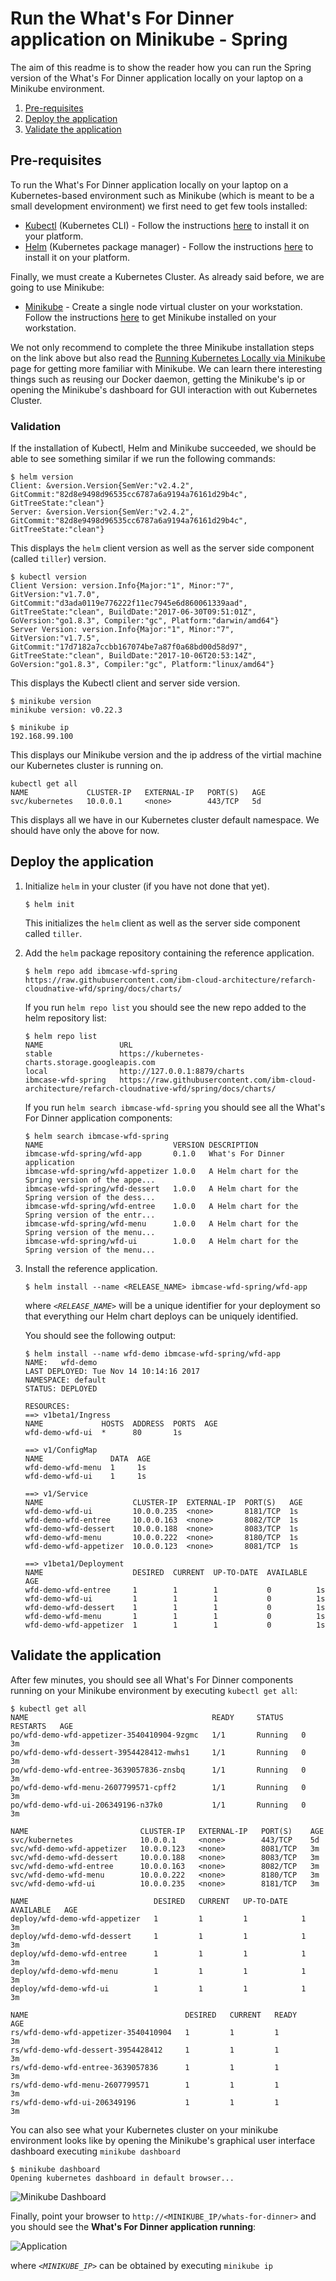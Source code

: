 # Run the What's For Dinner application on Minikube - Spring

The aim of this readme is to show the reader how you can run the Spring version of the What's For Dinner application locally on your laptop on a Minikube environment.

1. [Pre-requisites](#pre-requisites)
2. [Deploy the application](#deploy-the-application)
3. [Validate the application](#validate-the-application)

## Pre-requisites

To run the What's For Dinner application locally on your laptop on a Kubernetes-based environment such as Minikube (which is meant to be a small development environment) we first need to get few tools installed:

- [Kubectl](https://kubernetes.io/docs/user-guide/kubectl-overview/) (Kubernetes CLI) - Follow the instructions [here](https://kubernetes.io/docs/tasks/tools/install-kubectl/) to install it on your platform.
- [Helm](https://github.com/kubernetes/helm) (Kubernetes package manager) - Follow the instructions [here](https://github.com/kubernetes/helm/blob/master/docs/install.md) to install it on your platform.

Finally, we must create a Kubernetes Cluster. As already said before, we are going to use Minikube:

- [Minikube](https://kubernetes.io/docs/getting-started-guides/minikube/) - Create a single node virtual cluster on your workstation. Follow the instructions [here](https://kubernetes.io/docs/tasks/tools/install-minikube/) to get Minikube installed on your workstation.

We not only recommend to complete the three Minikube installation steps on the link above but also read the [Running Kubernetes Locally via Minikube](https://kubernetes.io/docs/getting-started-guides/minikube/) page for getting more familiar with Minikube. We can learn there interesting things such as reusing our Docker daemon, getting the Minikube's ip or opening the Minikube's dashboard for GUI interaction with out Kubernetes Cluster.


### Validation

If the installation of Kubectl, Helm and Minikube succeeded, we should be able to see something similar if we run the following commands:

```
$ helm version
Client: &version.Version{SemVer:"v2.4.2", GitCommit:"82d8e9498d96535cc6787a6a9194a76161d29b4c", GitTreeState:"clean"}
Server: &version.Version{SemVer:"v2.4.2", GitCommit:"82d8e9498d96535cc6787a6a9194a76161d29b4c", GitTreeState:"clean"}
```
This displays the `helm` client version as well as the server side component (called `tiller`) version.

```
$ kubectl version
Client Version: version.Info{Major:"1", Minor:"7", GitVersion:"v1.7.0", GitCommit:"d3ada0119e776222f11ec7945e6d860061339aad", GitTreeState:"clean", BuildDate:"2017-06-30T09:51:01Z", GoVersion:"go1.8.3", Compiler:"gc", Platform:"darwin/amd64"}
Server Version: version.Info{Major:"1", Minor:"7", GitVersion:"v1.7.5", GitCommit:"17d7182a7ccbb167074be7a87f0a68bd00d58d97", GitTreeState:"clean", BuildDate:"2017-10-06T20:53:14Z", GoVersion:"go1.8.3", Compiler:"gc", Platform:"linux/amd64"}
```

This displays the Kubectl client and server side version.

```
$ minikube version
minikube version: v0.22.3

$ minikube ip
192.168.99.100
```
This displays our Minikube version and the ip address of the virtial machine our Kubernetes cluster is running on.

```
kubectl get all
NAME             CLUSTER-IP   EXTERNAL-IP   PORT(S)   AGE
svc/kubernetes   10.0.0.1     <none>        443/TCP   5d
```
This displays all we have in our Kubernetes cluster default namespace. We should have only the above for now.

## Deploy the application

1. Initialize `helm` in your cluster (if you have not done that yet).

   ```
   $ helm init
   ```

   This initializes the `helm` client as well as the server side component called `tiller`.

2. Add the `helm` package repository containing the reference application.

   ```
   $ helm repo add ibmcase-wfd-spring https://raw.githubusercontent.com/ibm-cloud-architecture/refarch-cloudnative-wfd/spring/docs/charts/
   ```

   If you run `helm repo list` you should see the new repo added to the helm repository list:

   ```
   $ helm repo list                 
   NAME              	URL                                                                                                 
   stable            	https://kubernetes-charts.storage.googleapis.com                                                    
   local             	http://127.0.0.1:8879/charts                                                                        
   ibmcase-wfd-spring	https://raw.githubusercontent.com/ibm-cloud-architecture/refarch-cloudnative-wfd/spring/docs/charts/
   ```

   If you run `helm search ibmcase-wfd-spring` you should see all the What's For Dinner application components:

   ```
   $ helm search ibmcase-wfd-spring
   NAME                            	VERSION	DESCRIPTION                                       
   ibmcase-wfd-spring/wfd-app      	0.1.0  	What's For Dinner application                     
   ibmcase-wfd-spring/wfd-appetizer	1.0.0  	A Helm chart for the Spring version of the appe...
   ibmcase-wfd-spring/wfd-dessert  	1.0.0  	A Helm chart for the Spring version of the dess...
   ibmcase-wfd-spring/wfd-entree   	1.0.0  	A Helm chart for the Spring version of the entr...
   ibmcase-wfd-spring/wfd-menu     	1.0.0  	A Helm chart for the Spring version of the menu...
   ibmcase-wfd-spring/wfd-ui       	1.0.0  	A Helm chart for the Spring version of the menu...
   ```
3. Install the reference application.

   ```
   $ helm install --name <RELEASE_NAME> ibmcase-wfd-spring/wfd-app
   ```
   where _`<RELEASE_NAME>`_ will be a unique identifier for your deployment so that everything our Helm chart deploys can be uniquely identified.

   You should see the following output:

   ```
   $ helm install --name wfd-demo ibmcase-wfd-spring/wfd-app
   NAME:   wfd-demo
   LAST DEPLOYED: Tue Nov 14 10:14:16 2017
   NAMESPACE: default
   STATUS: DEPLOYED

   RESOURCES:
   ==> v1beta1/Ingress
   NAME             HOSTS  ADDRESS  PORTS  AGE
   wfd-demo-wfd-ui  *      80       1s

   ==> v1/ConfigMap
   NAME               DATA  AGE
   wfd-demo-wfd-menu  1     1s
   wfd-demo-wfd-ui    1     1s

   ==> v1/Service
   NAME                    CLUSTER-IP  EXTERNAL-IP  PORT(S)   AGE
   wfd-demo-wfd-ui         10.0.0.235  <none>       8181/TCP  1s
   wfd-demo-wfd-entree     10.0.0.163  <none>       8082/TCP  1s
   wfd-demo-wfd-dessert    10.0.0.188  <none>       8083/TCP  1s
   wfd-demo-wfd-menu       10.0.0.222  <none>       8180/TCP  1s
   wfd-demo-wfd-appetizer  10.0.0.123  <none>       8081/TCP  1s

   ==> v1beta1/Deployment
   NAME                    DESIRED  CURRENT  UP-TO-DATE  AVAILABLE  AGE
   wfd-demo-wfd-entree     1        1        1           0          1s
   wfd-demo-wfd-ui         1        1        1           0          1s
   wfd-demo-wfd-dessert    1        1        1           0          1s
   wfd-demo-wfd-menu       1        1        1           0          1s
   wfd-demo-wfd-appetizer  1        1        1           0          1s
   ```

## Validate the application

After few minutes, you should see all What's For Dinner components running on your Minikube environment by executing `kubectl get all`:

```
$ kubectl get all
NAME                                         READY     STATUS    RESTARTS   AGE
po/wfd-demo-wfd-appetizer-3540410904-9zgmc   1/1       Running   0          3m
po/wfd-demo-wfd-dessert-3954428412-mwhs1     1/1       Running   0          3m
po/wfd-demo-wfd-entree-3639057836-znsbq      1/1       Running   0          3m
po/wfd-demo-wfd-menu-2607799571-cpff2        1/1       Running   0          3m
po/wfd-demo-wfd-ui-206349196-n37k0           1/1       Running   0          3m

NAME                         CLUSTER-IP   EXTERNAL-IP   PORT(S)    AGE
svc/kubernetes               10.0.0.1     <none>        443/TCP    5d
svc/wfd-demo-wfd-appetizer   10.0.0.123   <none>        8081/TCP   3m
svc/wfd-demo-wfd-dessert     10.0.0.188   <none>        8083/TCP   3m
svc/wfd-demo-wfd-entree      10.0.0.163   <none>        8082/TCP   3m
svc/wfd-demo-wfd-menu        10.0.0.222   <none>        8180/TCP   3m
svc/wfd-demo-wfd-ui          10.0.0.235   <none>        8181/TCP   3m

NAME                            DESIRED   CURRENT   UP-TO-DATE   AVAILABLE   AGE
deploy/wfd-demo-wfd-appetizer   1         1         1            1           3m
deploy/wfd-demo-wfd-dessert     1         1         1            1           3m
deploy/wfd-demo-wfd-entree      1         1         1            1           3m
deploy/wfd-demo-wfd-menu        1         1         1            1           3m
deploy/wfd-demo-wfd-ui          1         1         1            1           3m

NAME                                   DESIRED   CURRENT   READY     AGE
rs/wfd-demo-wfd-appetizer-3540410904   1         1         1         3m
rs/wfd-demo-wfd-dessert-3954428412     1         1         1         3m
rs/wfd-demo-wfd-entree-3639057836      1         1         1         3m
rs/wfd-demo-wfd-menu-2607799571        1         1         1         3m
rs/wfd-demo-wfd-ui-206349196           1         1         1         3m
```

You can also see what your Kubernetes cluster on your minikube environment looks like by opening the Minikube's graphical user interface dashboard executing `minikube dashboard`

```
$ minikube dashboard
Opening kubernetes dashboard in default browser...
```

![Minikube Dashboard](static/imgs/minikube_readme/dashboard.png?raw=true)

Finally, point your browser to `http://<MINIKUBE_IP/whats-for-dinner>` and you should see the **What's For Dinner application running**:

![Application](static/imgs/minikube_readme/application.png?raw=true)

where _`<MINIKUBE_IP>`_ can be obtained by executing `minikube ip`
